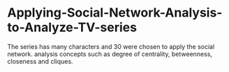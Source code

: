 # Applying-Social-Network-Analysis-to-Analyze-TV-series
The series has many characters and 30 were chosen to apply the social network.
analysis concepts such as degree of centrality, betweenness, closeness and cliques.
